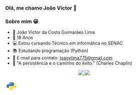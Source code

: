 ### Olá, me chamo João Victor 👋

### Sobre mim 😀

- 🧑 João Victor da Costa Guimarães Lima
- 📅 18 Anos 
- 💻 Estou cursando Técnico em informática no SENAC
- 📚 Estudando programação (Python)
- 📧 E-mail para contato: joaovlima775@gmail.com
- 📍 "A persistência é o caminho do êxito."
 (Charles Chaplin)

<div align="center">
  <a href="https://github.com/joaovlima7">
  <img height="180em" src="https://github-readme-stats.vercel.app/api?username=joaovlima7&show_icons=true&theme=dark&include_all_commits=true&count_private=true"/>
  <img height="180em" src="https://github-readme-stats.vercel.app/api/top-langs/?username=joaovlima7&layout=compact&langs_count=7&theme=dark"/>
</div>

<div style="display: inline_block"><br>
<img align="center" alt="Joao-Python" height="30" width="40" src="https://raw.githubusercontent.com/devicons/devicon/master/icons/python/python-original.svg"> 
